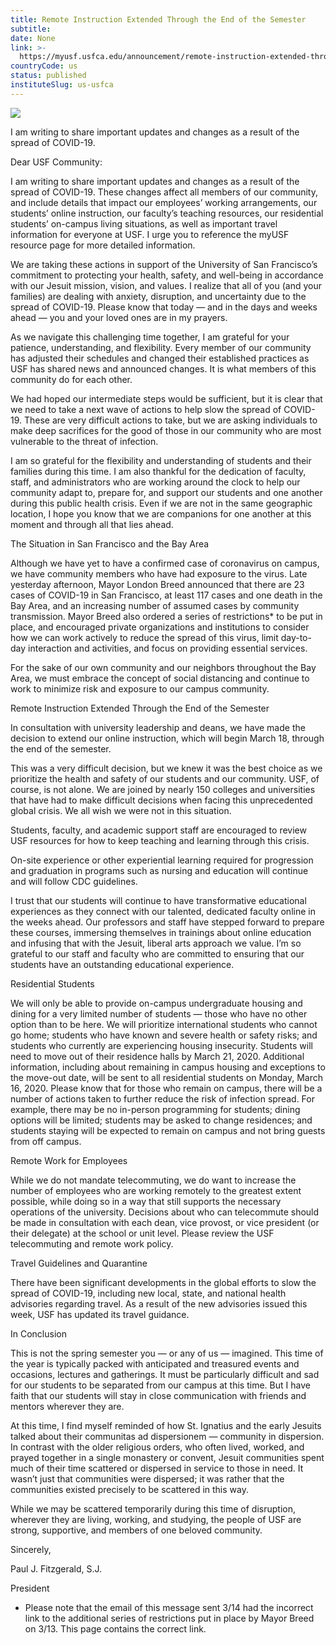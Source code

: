 ```yaml
---
title: Remote Instruction Extended Through the End of the Semester
subtitle: 
date: None
link: >-
  https://myusf.usfca.edu/announcement/remote-instruction-extended-through-end-of-semester
countryCode: us
status: published
instituteSlug: us-usfca
---
```

![](https://myusf.usfca.edu/themes/custom/myusf/images/favicon/favicon.ico)

I am writing to share important updates and changes as a result of the spread of COVID-19.

Dear USF Community:

I am writing to share important updates and changes as a result of the spread of COVID-19. These changes affect all members of our community, and include details that impact our employees’ working arrangements, our students’ online instruction, our faculty’s teaching resources, our residential students’ on-campus living situations, as well as important travel information for everyone at USF. I urge you to reference the myUSF resource page for more detailed information.

We are taking these actions in support of the University of San Francisco’s commitment to protecting your health, safety, and well-being in accordance with our Jesuit mission, vision, and values. I realize that all of you (and your families) are dealing with anxiety, disruption, and uncertainty due to the spread of COVID-19. Please know that today — and in the days and weeks ahead — you and your loved ones are in my prayers.



As we navigate this challenging time together, I am grateful for your patience, understanding, and flexibility. Every member of our community has adjusted their schedules and changed their established practices as USF has shared news and announced changes. It is what members of this community do for each other.



We had hoped our intermediate steps would be sufficient, but it is clear that we need to take a next wave of actions to help slow the spread of COVID-19. These are very difficult actions to take, but we are asking individuals to make deep sacrifices for the good of those in our community who are most vulnerable to the threat of infection.



I am so grateful for the flexibility and understanding of students and their families during this time. I am also thankful for the dedication of faculty, staff, and administrators who are working around the clock to help our community adapt to, prepare for, and support our students and one another during this public health crisis. Even if we are not in the same geographic location, I hope you know that we are companions for one another at this moment and through all that lies ahead.

The Situation in San Francisco and the Bay Area

Although we have yet to have a confirmed case of coronavirus on campus, we have community members who have had exposure to the virus. Late yesterday afternoon, Mayor London Breed announced that there are 23 cases of COVID-19 in San Francisco, at least 117 cases and one death in the Bay Area, and an increasing number of assumed cases by community transmission. Mayor Breed also ordered a series of restrictions* to be put in place, and encouraged private organizations and institutions to consider how we can work actively to reduce the spread of this virus, limit day-to-day interaction and activities, and focus on providing essential services.



For the sake of our own community and our neighbors throughout the Bay Area, we must embrace the concept of social distancing and continue to work to minimize risk and exposure to our campus community.

Remote Instruction Extended Through the End of the Semester

In consultation with university leadership and deans, we have made the decision to extend our online instruction, which will begin March 18, through the end of the semester.



This was a very difficult decision, but we knew it was the best choice as we prioritize the health and safety of our students and our community. USF, of course, is not alone. We are joined by nearly 150 colleges and universities that have had to make difficult decisions when facing this unprecedented global crisis. We all wish we were not in this situation.



Students, faculty, and academic support staff are encouraged to review USF resources for how to keep teaching and learning through this crisis.



On-site experience or other experiential learning required for progression and graduation in programs such as nursing and education will continue and will follow CDC guidelines.



I trust that our students will continue to have transformative educational experiences as they connect with our talented, dedicated faculty online in the weeks ahead. Our professors and staff have stepped forward to prepare these courses, immersing themselves in trainings about online education and infusing that with the Jesuit, liberal arts approach we value. I’m so grateful to our staff and faculty who are committed to ensuring that our students have an outstanding educational experience.

Residential Students

We will only be able to provide on-campus undergraduate housing and dining for a very limited number of students — those who have no other option than to be here. We will prioritize international students who cannot go home; students who have known and severe health or safety risks; and students who currently are experiencing housing insecurity. Students will need to move out of their residence halls by March 21, 2020. Additional information, including about remaining in campus housing and exceptions to the move-out date, will be sent to all residential students on Monday, March 16, 2020. Please know that for those who remain on campus, there will be a number of actions taken to further reduce the risk of infection spread. For example, there may be no in-person programming for students; dining options will be limited; students may be asked to change residences; and students staying will be expected to remain on campus and not bring guests from off campus.

Remote Work for Employees

While we do not mandate telecommuting, we do want to increase the number of employees who are working remotely to the greatest extent possible, while doing so in a way that still supports the necessary operations of the university. Decisions about who can telecommute should be made in consultation with each dean, vice provost, or vice president (or their delegate) at the school or unit level. Please review the USF telecommuting and remote work policy.

Travel Guidelines and Quarantine

There have been significant developments in the global efforts to slow the spread of COVID-19, including new local, state, and national health advisories regarding travel. As a result of the new advisories issued this week, USF has updated its travel guidance.

In Conclusion

This is not the spring semester you — or any of us — imagined. This time of the year is typically packed with anticipated and treasured events and occasions, lectures and gatherings. It must be particularly difficult and sad for our students to be separated from our campus at this time. But I have faith that our students will stay in close communication with friends and mentors wherever they are.



At this time, I find myself reminded of how St. Ignatius and the early Jesuits talked about their communitas ad dispersionem — community in dispersion. In contrast with the older religious orders, who often lived, worked, and prayed together in a single monastery or convent, Jesuit communities spent much of their time scattered or dispersed in service to those in need. It wasn’t just that communities were dispersed; it was rather that the communities existed precisely to be scattered in this way.



While we may be scattered temporarily during this time of disruption, wherever they are living, working, and studying, the people of USF are strong, supportive, and members of one beloved community.

Sincerely,

Paul J. Fitzgerald, S.J.

President

* Please note that the email of this message sent 3/14 had the incorrect link to the additional series of restrictions put in place by Mayor Breed on 3/13. This page contains the correct link.
